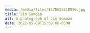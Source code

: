 ```yaml
---
media: /media/files/1578623318896.jpg
title: Jim Somoza
alt: A photograph of Jim Somoza
date: 2022-05-09T15:59:00-0500
---
```

